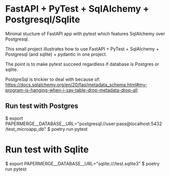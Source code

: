 # FastAPI + PyTest + SqlAlchemy + Postgresql/Sqlite

Minimal stucture of FastAPI app with pytest which features
SqlAlchemy over Postgresql.

This small project illustrates how to use FastAPI + PyTest + SqlAlchemy + 
Postgresql (and sqlite) + pydantic in one project.

The point is to make pytest succeed regardless if database is Postgres or sqlite.

PostgreSql is trickier to deal with because of: 
https://docs.sqlalchemy.org/en/20/faq/metadata_schema.html#my-program-is-hanging-when-i-say-table-drop-metadata-drop-all


## Run test with Postgres

$ export PAPERMERGE__DATABASE__URL="postgresql://user:pass@localhost:5432
/test_microapp_db"
$ poetry run pytest


# Run test with Sqlite

$ export PAPERMERGE__DATABASE__URL="sqlite:///test.sqlite3"
$ poetry run pytest
